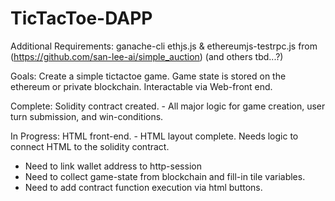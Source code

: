 # TicTacToe-DAPP

Additional Requirements:
ganache-cli
ethjs.js & ethereumjs-testrpc.js from (https://github.com/san-lee-ai/simple_auction)
(and others tbd...?)

Goals:
Create a simple tictactoe game. 
Game state is stored on the ethereum or private blockchain.
Interactable via Web-front end.


Complete:
Solidity contract created. - All major logic for game creation, user turn submission, and win-conditions.


In Progress:
HTML front-end. - HTML layout complete. Needs logic to connect HTML to the solidity contract.
- Need to link wallet address to http-session
- Need to collect game-state from blockchain and fill-in tile variables.
- Need to add contract function execution via html buttons.

